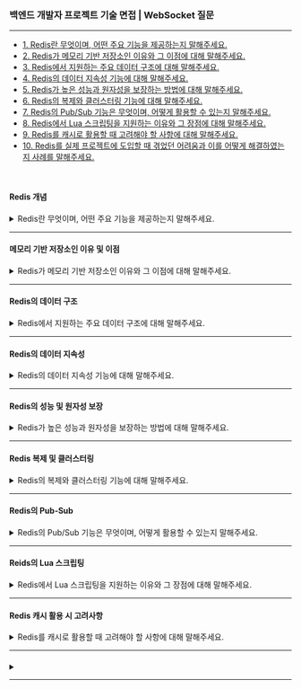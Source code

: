 ### 백엔드 개발자 프로젝트 기술 면접 | WebSocket 질문

---

- [1. Redis란 무엇이며, 어떤 주요 기능을 제공하는지 말해주세요.](#redis-개념)
- [2. Redis가 메모리 기반 저장소인 이유와 그 이점에 대해 말해주세요.](#메모리-기반-저장소인-이유-및-이점)
- [3. Redis에서 지원하는 주요 데이터 구조에 대해 말해주세요.](#redis의-데이터-구조)
- [4. Redis의 데이터 지속성 기능에 대해 말해주세요.](#redis의-데이터-지속성)
- [5. Redis가 높은 성능과 원자성을 보장하는 방법에 대해 말해주세요.](#redis의-성능-및-원자성-보장)
- [6. Redis의 복제와 클러스터링 기능에 대해 말해주세요.](#redis-복제-및-클러스터링)
- [7. Redis의 Pub/Sub 기능은 무엇이며, 어떻게 활용할 수 있는지 말해주세요.](#redis의-pub-sub)
- [8. Redis에서 Lua 스크립팅을 지원하는 이유와 그 장점에 대해 말해주세요.](#reids의-lua-스크립팅)
- [9. Redis를 캐시로 활용할 때 고려해야 할 사항에 대해 말해주세요.](#redis-캐시-활용-시-고려사항)
- [10. Redis를 실제 프로젝트에 도입할 때 겪었던 어려움과 이를 어떻게 해결하였는지 사례를 말해주세요.]()

<br>

#### Redis 개념

<details>
<summary>Redis란 무엇이며, 어떤 주요 기능을 제공하는지 말해주세요.</summary>

- KEY-VALUE 구조의 오픈 소스 인메모리 데이터 저장소로, 빠른 읽기 및 쓰기 성능을 제공한다.
- 주요 기능은 다양한 데이터 구조 지원, 원자적 명령 실행, 캐시로서의 활용, Pub/Sub 메시징 기능, 데이터 지속성 및 복제와 클러스터링을 통한 확장성과 고가용성 등이 있다.

</details>

---

#### 메모리 기반 저장소인 이유 및 이점

<details>
<summary>Redis가 메모리 기반 저장소인 이유와 그 이점에 대해 말해주세요.</summary>

- 모든 데이터를 메모리에 저장하기 때문에 디스크 기반 데이터베이스보다 훨씬 낮은 지연 시간과 높은 처리량을 제공한다.
- 덕분에 캐시, 세션 저장소, 실시간 데이터 처리 등 빠른 응답이 요구되는 애플리케이션에서 유용하게 사용된다.

</details>

---

#### Redis의 데이터 구조

<details>
<summary>Redis에서 지원하는 주요 데이터 구조에 대해 말해주세요.</summary>

- 단순 문자열 외에도 해시, 리스트, 셋, 정렬된 셋, 비트맵, 하이퍼로그로그, 지오스페이셜 인덱스 등 다양한 데이터 구조를 지원한다.
- 각 데이터 구조는 특정 용도에 맞게 최적화되어 있어, 해시는 객체 정보 저장을, 정렬된 셋은 순위표나 리더보드와 같은 순서가 중요한 데이터를 관리하는 데 적합하다.

</details>

---

#### Redis의 데이터 지속성

<details>
<summary>Redis의 데이터 지속성 기능에 대해 말해주세요.</summary>

- 기본적으로 Redis는 인메모리 데이터 저장소로 휘방성이 있지만, RDB 스냅샷이나 AOF 기능을 통해 데이터를 디스크에 저장할 수 있다.
- RDB 스냅샷 방식은 일정 간격으로 메모리 상태를 스냅샷으로 저장하고, AOF는 모든 쓰기 명령어를 로그에 기록하여 장애 발생 시 데이터 복구를 돕는다.

</details>

---

#### Redis의 성능 및 원자성 보장

<details>
<summary>Redis가 높은 성능과 원자성을 보장하는 방법에 대해 말해주세요.</summary>

- Redis는 모든 작업을 메모리에서 수행하며 단일 스레드 이벤트 루프 방식으로 동작한다.
- 이로 인해 동시에 여러 요청이 들어와도 명령어들이 순차적으로 처리되어 동시성 문제 없이 원자적 연산이 가능하여 데이터 일관성이 보장된다.

</details>

---

#### Redis 복제 및 클러스터링

<details>
<summary>Redis의 복제와 클러스터링 기능에 대해 말해주세요.</summary>

- Redis 복제 기능을 사용하면, 하나의 마스터 노드에서 데이터를 여러 슬레이브 노드로 복제하여 읽기 부하를 분산하고 고가용성을 확보할 수 있다.
- Redis 클러스터는 데이터를 여러 노드에 분산 저장하여 수평적 확장을 가능케 하며, 자동 장애 조치 및 데이터 재분배를 통해 시스템 안정성을 높인다.

</details>

---

#### Redis의 Pub-Sub

<details>
<summary>Redis의 Pub/Sub 기능은 무엇이며, 어떻게 활용할 수 있는지 말해주세요.</summary>

- 메시지 브로커 역할을 수행하여, 특정 채널에 메시지를 발행하고 해당 채널을 구독하는 모든 클라이언트에게 실시간으로 메시지를 전송할 수 있도록 한다.
- 이 기능은 실시간 채팅, 알림 시스템, 실시간 로그 수집 등 다양한 분야에서 활용할 수 있다.

</details>

---

#### Reids의 Lua 스크립팅

<details>
<summary>Redis에서 Lua 스크립팅을 지원하는 이유와 그 장점에 대해 말해주세요.</summary>

- Redis는 Lua 스크립팅을 지원하여, 여러 개의 명령어를 하나의 스크립트를 묶어 원자적으로 실행할 수 있다.
- 이를 통해 복잡한 데이터 처리 로직을 서버 측에서 효율적으로 처리하고, 클라이언트와의 왕복 횟수를 줄여 성능을 향상시킬 수 있다.

</details>

---

#### Redis 캐시 활용 시 고려사항

<details>
<summary>Redis를 캐시로 활용할 때 고려해야 할 사항에 대해 말해주세요.</summary>

- 데이터 만료 시간(TTL) 설정, 메모리 사용량 관리(LRU 정책 등), 데이터 일관성 유지 및 캐시 적중률 향상 방안 등을 고려해야 한다.
- 또한, 데이터베이스와의 동기화 문제나 캐시 무효화 전략에 대해서도 신중하게 설계해야 한다.

</details>

---

#### 

<details>
<summary></summary>

-

</details>

---
